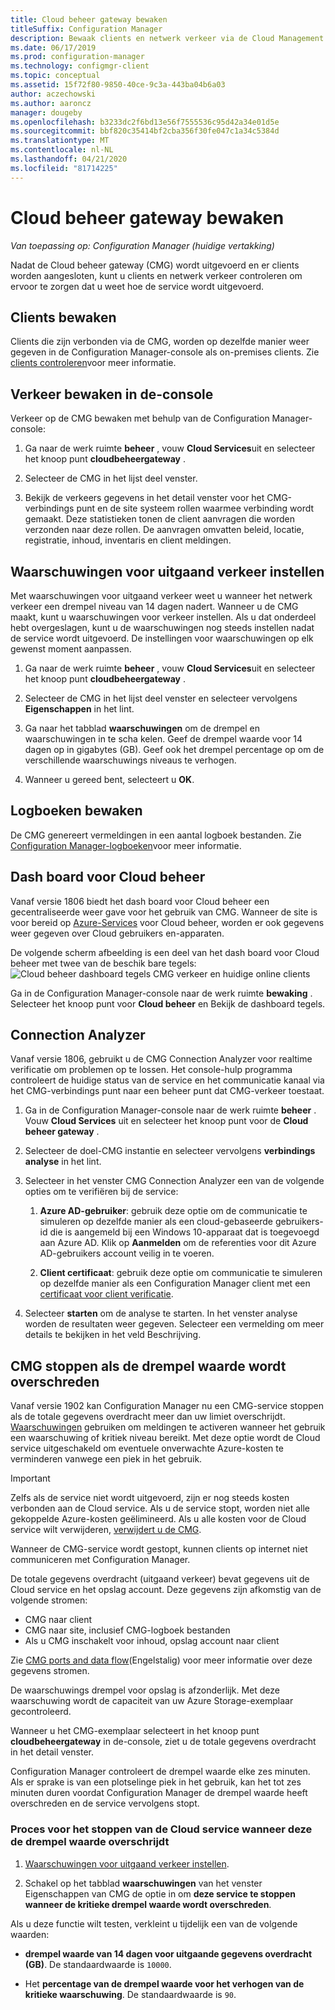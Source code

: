```yaml
---
title: Cloud beheer gateway bewaken
titleSuffix: Configuration Manager
description: Bewaak clients en netwerk verkeer via de Cloud Management Gateway (CMG).
ms.date: 06/17/2019
ms.prod: configuration-manager
ms.technology: configmgr-client
ms.topic: conceptual
ms.assetid: 15f72f80-9850-40ce-9c3a-443ba04b6a03
author: aczechowski
ms.author: aaroncz
manager: dougeby
ms.openlocfilehash: b3233dc2f6bd13e56f7555536c95d42a34e01d5e
ms.sourcegitcommit: bbf820c35414bf2cba356f30fe047c1a34c5384d
ms.translationtype: MT
ms.contentlocale: nl-NL
ms.lasthandoff: 04/21/2020
ms.locfileid: "81714225"
---
```

# <a name="monitor-cloud-management-gateway"></a>Cloud beheer gateway bewaken

*Van toepassing op: Configuration Manager (huidige vertakking)*

Nadat de Cloud beheer gateway (CMG) wordt uitgevoerd en er clients worden aangesloten, kunt u clients en netwerk verkeer controleren om ervoor te zorgen dat u weet hoe de service wordt uitgevoerd.


## <a name="monitor-clients"></a>Clients bewaken

Clients die zijn verbonden via de CMG, worden op dezelfde manier weer gegeven in de Configuration Manager-console als on-premises clients. Zie [clients controleren](../monitor-clients.md)voor meer informatie.


## <a name="monitor-traffic-in-the-console"></a>Verkeer bewaken in de-console

Verkeer op de CMG bewaken met behulp van de Configuration Manager-console:

1. Ga naar de werk ruimte **beheer** , vouw **Cloud Services**uit en selecteer het knoop punt **cloudbeheergateway** .  

2. Selecteer de CMG in het lijst deel venster.  

3. Bekijk de verkeers gegevens in het detail venster voor het CMG-verbindings punt en de site systeem rollen waarmee verbinding wordt gemaakt. Deze statistieken tonen de client aanvragen die worden verzonden naar deze rollen. De aanvragen omvatten beleid, locatie, registratie, inhoud, inventaris en client meldingen.<!-- SCCMDocs#1208 -->

## <a name="set-up-outbound-traffic-alerts"></a>Waarschuwingen voor uitgaand verkeer instellen

Met waarschuwingen voor uitgaand verkeer weet u wanneer het netwerk verkeer een drempel niveau van 14 dagen nadert. Wanneer u de CMG maakt, kunt u waarschuwingen voor verkeer instellen. Als u dat onderdeel hebt overgeslagen, kunt u de waarschuwingen nog steeds instellen nadat de service wordt uitgevoerd. De instellingen voor waarschuwingen op elk gewenst moment aanpassen.

1. Ga naar de werk ruimte **beheer** , vouw **Cloud Services**uit en selecteer het knoop punt **cloudbeheergateway** .  

2. Selecteer de CMG in het lijst deel venster en selecteer vervolgens **Eigenschappen** in het lint.  

3. Ga naar het tabblad **waarschuwingen** om de drempel en waarschuwingen in te scha kelen. Geef de drempel waarde voor 14 dagen op in gigabytes (GB). Geef ook het drempel percentage op om de verschillende waarschuwings niveaus te verhogen.  

4. Wanneer u gereed bent, selecteert u **OK**.  


## <a name="monitor-logs"></a>Logboeken bewaken

De CMG genereert vermeldingen in een aantal logboek bestanden. Zie [Configuration Manager-logboeken](../../../plan-design/hierarchy/log-files.md#cloud-management-gateway)voor meer informatie.


## <a name="cloud-management-dashboard"></a>Dash board voor Cloud beheer

<!--1358461-->
Vanaf versie 1806 biedt het dash board voor Cloud beheer een gecentraliseerde weer gave voor het gebruik van CMG. Wanneer de site is voor bereid op [Azure-Services](../../../servers/deploy/configure/azure-services-wizard.md) voor Cloud beheer, worden er ook gegevens weer gegeven over Cloud gebruikers en-apparaten.  

De volgende scherm afbeelding is een deel van het dash board voor Cloud beheer met twee van de beschik bare tegels:  
![Cloud beheer dashboard tegels CMG verkeer en huidige online clients](media/1358461-cmg-dashboard.png)

Ga in de Configuration Manager-console naar de werk ruimte **bewaking** . Selecteer het knoop punt voor **Cloud beheer** en Bekijk de dashboard tegels.  


## <a name="connection-analyzer"></a>Connection Analyzer

Vanaf versie 1806, gebruikt u de CMG Connection Analyzer voor realtime verificatie om problemen op te lossen. Het console-hulp programma controleert de huidige status van de service en het communicatie kanaal via het CMG-verbindings punt naar een beheer punt dat CMG-verkeer toestaat.

1. Ga in de Configuration Manager-console naar de werk ruimte **beheer** . Vouw **Cloud Services** uit en selecteer het knoop punt voor de **Cloud beheer gateway** .  

2. Selecteer de doel-CMG instantie en selecteer vervolgens **verbindings analyse** in het lint.  

3. Selecteer in het venster CMG Connection Analyzer een van de volgende opties om te verifiëren bij de service:  

     1. **Azure AD-gebruiker**: gebruik deze optie om de communicatie te simuleren op dezelfde manier als een cloud-gebaseerde gebruikers-id die is aangemeld bij een Windows 10-apparaat dat is toegevoegd aan Azure AD. Klik op **Aanmelden** om de referenties voor dit Azure AD-gebruikers account veilig in te voeren.  

     2. **Client certificaat**: gebruik deze optie om communicatie te simuleren op dezelfde manier als een Configuration Manager client met een [certificaat voor client verificatie](certificates-for-cloud-management-gateway.md#bkmk_clientauth).  

4. Selecteer **starten** om de analyse te starten. In het venster analyse worden de resultaten weer gegeven. Selecteer een vermelding om meer details te bekijken in het veld Beschrijving.  


## <a name="stop-cmg-when-it-exceeds-threshold"></a><a name="bkmk_stop"></a>CMG stoppen als de drempel waarde wordt overschreden

<!--3735092-->
Vanaf versie 1902 kan Configuration Manager nu een CMG-service stoppen als de totale gegevens overdracht meer dan uw limiet overschrijdt. [Waarschuwingen](#set-up-outbound-traffic-alerts) gebruiken om meldingen te activeren wanneer het gebruik een waarschuwing of kritiek niveau bereikt. Met deze optie wordt de Cloud service uitgeschakeld om eventuele onverwachte Azure-kosten te verminderen vanwege een piek in het gebruik.

> [!Important]  
> Zelfs als de service niet wordt uitgevoerd, zijn er nog steeds kosten verbonden aan de Cloud service. Als u de service stopt, worden niet alle gekoppelde Azure-kosten geëlimineerd. Als u alle kosten voor de Cloud service wilt verwijderen, [verwijdert u de CMG](setup-cloud-management-gateway.md#modify-a-cmg).  
>
> Wanneer de CMG-service wordt gestopt, kunnen clients op internet niet communiceren met Configuration Manager.  

De totale gegevens overdracht (uitgaand verkeer) bevat gegevens uit de Cloud service en het opslag account. Deze gegevens zijn afkomstig van de volgende stromen:

- CMG naar client  
- CMG naar site, inclusief CMG-logboek bestanden  
- Als u CMG inschakelt voor inhoud, opslag account naar client  

Zie [CMG ports and data flow](plan-cloud-management-gateway.md#ports-and-data-flow)(Engelstalig) voor meer informatie over deze gegevens stromen.

De waarschuwings drempel voor opslag is afzonderlijk. Met deze waarschuwing wordt de capaciteit van uw Azure Storage-exemplaar gecontroleerd.

Wanneer u het CMG-exemplaar selecteert in het knoop punt **cloudbeheergateway** in de-console, ziet u de totale gegevens overdracht in het detail venster.

Configuration Manager controleert de drempel waarde elke zes minuten. Als er sprake is van een plotselinge piek in het gebruik, kan het tot zes minuten duren voordat Configuration Manager de drempel waarde heeft overschreden en de service vervolgens stopt.

### <a name="process-to-stop-the-cloud-service-when-it-exceeds-threshold"></a>Proces voor het stoppen van de Cloud service wanneer deze de drempel waarde overschrijdt

1. [Waarschuwingen voor uitgaand verkeer instellen](#set-up-outbound-traffic-alerts).  

2. Schakel op het tabblad **waarschuwingen** van het venster Eigenschappen van CMG de optie in om **deze service te stoppen wanneer de kritieke drempel waarde wordt overschreden**.  

Als u deze functie wilt testen, verkleint u tijdelijk een van de volgende waarden:  

- **drempel waarde van 14 dagen voor uitgaande gegevens overdracht (GB)**. De standaardwaarde is `10000`.  

- Het **percentage van de drempel waarde voor het verhogen van de kritieke waarschuwing**. De standaardwaarde is `90`.  
